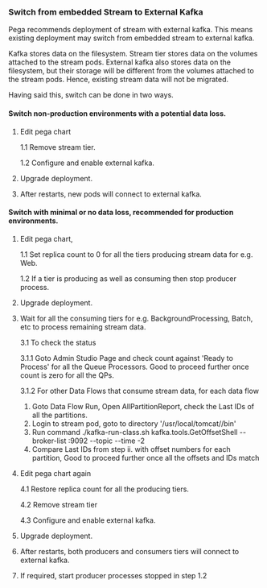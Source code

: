 ### Switch from embedded Stream to External Kafka
Pega recommends deployment of stream with external kafka. This means existing deployment may switch from embedded stream to external kafka.

Kafka stores data on the filesystem.
Stream tier stores data on the volumes attached to the stream pods.
External kafka also stores data on the filesystem, but their storage will be different from the volumes attached to the stream pods.
Hence, existing stream data will not be migrated.

Having said this, switch can be done in two ways.

#### Switch non-production environments with a potential data loss.
1. Edit pega chart
   
   1.1 Remove stream tier.
   
   1.2 Configure and enable external kafka.

2. Upgrade deployment.

3. After restarts, new pods will connect to external kafka.

#### Switch with minimal or no data loss, recommended for production environments.
1. Edit pega chart, 
   
   1.1 Set replica count to 0 for all the tiers producing stream data for e.g. Web.
   
   1.2 If a tier is producing as well as consuming then stop producer process.
   
2. Upgrade deployment.

3. Wait for all the consuming tiers for e.g. BackgroundProcessing, Batch, etc to process remaining stream data.
   
   3.1 To check the status
   
      3.1.1 Goto Admin Studio Page and check count against 'Ready to Process' for all the Queue Processors. Good to proceed further once count is zero for all the QPs.
   
      3.1.2 For other Data Flows that consume stream data, for each data flow
   1. Goto Data Flow Run, Open AllPartitionReport, check the Last IDs of all the partitions.
   2. Login to stream pod, goto to directory '/usr/local/tomcat/<embedded-kafka-version>/bin'
   3. Run command ./kafka-run-class.sh kafka.tools.GetOffsetShell --broker-list <IP of broker from the stream landing page>:9092 --topic <Topic Name>  --time -2
   4. Compare Last IDs from step ii. with offset numbers for each partition, Good to proceed further once all the offsets and IDs match

4. Edit pega chart again
   
   4.1 Restore replica count for all the producing tiers.
   
   4.2 Remove stream tier
   
   4.3 Configure and enable external kafka.

5. Upgrade deployment.

6. After restarts, both producers and consumers tiers will connect to external kafka.

7. If required, start producer processes stopped in step 1.2
